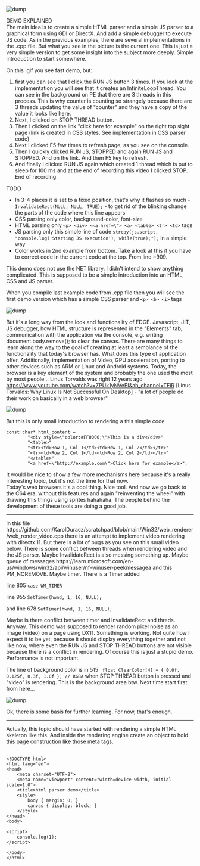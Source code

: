![dump](https://github.com/KarolDuracz/scratchpad/blob/main/Win32/web_renderer/output_web_renderer.gif?raw=true)

DEMO EXPLAINED <br />
The main idea is to create a simple HTML parser and a simple JS parser to a graphical form using GDI or DirectX. And add a simple debugger to execute JS code. As in the previous examples, there are several implementations in the .cpp file. But what you see in the picture is the current one. This is just a very simple version to get some insight into the subject more deeply. Simple introduction to start somewhere. 

On this .gif you see fast demo, but:
1. first you can see that I click the RUN JS button 3 times. If you look at the implementation you will see that it creates an InfiniteLoopThread. You can see in the background on PE that there are 3 threads in this process. This is why counter is counting so strangely because there are 3 threads updating the value of "counter" and they have a copy of the value it looks like here.
2. Next, I clicked on STOP THREAD button.
3. Then I clicked on the link "click here for example" on the right top sight page (link is created in CSS styles. See implementation in CSS parser code)
4. Next I clicked F5 few times to refresh page, as you see on the console.
5. Then I quickly clicked RUN JS, STOPPED and again RUN JS and STOPPED.  And on the link. And then F5 key to refresh.
6. And finally I clicked RUN JS again which created 1 thread which is put to sleep for 100 ms and at the end of recording this video I clicked STOP. End of recording.

TODO
- In 3-4 places it is set to a fixed position, that's why it flashes so much - ```InvalidateRect(NULL, NULL, TRUE);``` - to get rid of the blinking change the parts of the code where this line appears
- CSS parsing only color, background-color, font-size
- HTML parsing only ```<p> <div> <<a href=\"> <a> <table> <tr> <td>``` tags
- JS parsing only this simple line of code ```strcpy(js.script, "console.log('Starting JS execution'); while(true);");``` in a simple way
- Color works in 2nd example from bottom. Take a look at this if you have to correct code in the current code at the top. From line ~909.

This demo does not use the NET library. I didn't intend to show anything complicated. This is supposed to be a simple introduction into an HTML, CSS and JS parser.

When you compile last example code from .cpp file then you will see the first demo version which has a simple CSS parser and 
```<p> <b> <i>``` tags

![dump](https://github.com/KarolDuracz/scratchpad/blob/main/Win32/web_renderer/_web_renderer_example_from_cppfile_.png?raw=true)

But it's a long way from the look and functionality of EDGE. Javascript, JIT, JS debugger, how HTML structure is represented in the "Elements" tab, communication with the application via the console, e.g. writing document.body.remove(); to clear the canvas. There are many things to learn along the way to the goal of creating at least a semblance of the functionality that today's browser has. What does this type of application offer. Additionally, implementation of Video, GPU acceleration, porting to other devices such as ARM or Linux and Android systems. Today, the browser is a key element of the system and probably the one used the most by most people... Linus Torvalds  was right 12 years ago https://www.youtube.com/watch?v=ZPUk1yNVeEI&ab_channel=TFiR [Linus Torvalds: Why Linux Is Not Successful On Desktop] - "a lot of people do their work on basically in a web browser"

![dump](https://github.com/KarolDuracz/scratchpad/blob/main/Win32/web_renderer/web_renderer_goal.png?raw=true)

But this is only small introduction to rendering a this simple code 
```
const char* html_content =
        "<div style=\"color:#FF0000;\">This is a div</div>"
        "<table>"
        "<tr><td>Row 1, Col 1</td><td>Row 1, Col 2</td></tr>"
        "<tr><td>Row 2, Col 1</td><td>Row 2, Col 2</td></tr>"
        "</table>"
        "<a href=\"http://example.com\">Click here for example</a>";
```
It would be nice to show a few more mechanisms here because it's a really interesting topic, but it's not the time for that now. 
<br />
Today's web browsers it's a cool thing. Nice tool. And now we go back to the C64 era, without this features and again "reinventing the wheel" with drawing this things using sprites hahahaha. The people behind the development of these tools are doing a good job.
<hr>
In this file https://github.com/KarolDuracz/scratchpad/blob/main/Win32/web_renderer/web_render_video.cpp there is an attempt to implement video rendering with directx 11. But there is a lot of bugs as you see on this small video below. There is some conflict between threads when rendering video and the JS parser. Maybe InvalidateRect is also messing something up. Maybe queue of messages https://learn.microsoft.com/en-us/windows/win32/api/winuser/nf-winuser-peekmessagea and this PM_NOREMOVE. Maybe timer. There is a Timer added 

line 805 ```case WM_TIMER``` 

 line 955 
```SetTimer(hwnd, 1, 16, NULL);``` 

and line 678 
```SetTimer(hwnd, 1, 16, NULL);``` 

Maybe is there conflict between timer and InvalidateRect and threds. Anyway. This demo was supposed to render random pixel noise as an image (video) on a page using DX11. Something is working. Not quite how I expect it to be yet, because it should display everything together and not like now, where even the RUN JS and STOP THREAD buttons are not visible because there is a conflict in rendering. Of course this is just a stupid demo. Performance is not important.

The line of background color is in 515 ```  float ClearColor[4] = { 0.0f, 0.125f, 0.3f, 1.0f }; // RGBA ``` when STOP THREAD button is pressed and "video" is rendering. This is the background area btw. Next time start first from here...

![dump](https://github.com/KarolDuracz/scratchpad/blob/main/Win32/web_renderer/output_video_dx11.gif?raw=true)

Ok, there is some basis for further learning. For now, that's enough.
<hr>
Actually, this topic should have started with rendering a simple HTML skeleton like this. And inside the rendering engine create an object to hold this page construction like those meta tags. <br /><br />

```
<!DOCTYPE html>
<html lang="en">
<head>
    <meta charset="UTF-8">
    <meta name="viewport" content="width=device-width, initial-scale=1.0">
    <title>html parser demo</title>
    <style>
        body { margin: 0; }
        canvas { display: block; }
    </style>
</head>
<body>

<script>
    console.log(1);
</script>

</body>
</html>
```
